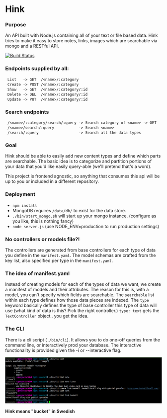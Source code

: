Hink
====

### Purpose
An API built with Node.js containing all of your text or file
based data.  Hink tries to make it easy to store notes, links, images which are
searchable via mongo and a RESTful API.

[![Build Status](https://travis-ci.org/tippenein/hink.png?branch=master)](https://travis-ci.org/tippenein/hink)

### Endpoints supplied by all:
```
 List   -> GET  /<name>/:category
 Create -> POST /<name>/:category
 Show   -> GET  /<name>/:category/:id
 Delete -> DEL  /<name>/:category/:id
 Update -> PUT  /<name>/:category/:id
```

### Search endpoints
```
 /<name>/:category/search/:query -> Search category of <name> -> GET
 /<name>/search/:query           -> Search <name>
 /search/:query                  -> Search all the data types
```

### Goal
Hink should be able to easily add new content types and define which parts are
searchable. The basic idea is to categorize and partition portions of your data
that you'd like easily query-able (we'll pretend that's a word).

This project is frontend agnostic, so anything that consumes this api will be up
to you or included in a different repository.

### Deployment

- `npm install`
- MongoDB requires `/data/db/` to exist for the data store.
- `./bin/start_mongo.sh` will start up your mongo instance. (configure as you
  like, this is nothing fancy)
- `node server.js` (use NODE_ENV=production to run production settings)

### No controllers or models file?!
The controllers are generated from base controllers for each type of data you
define in the `manifest.yaml`.  The model schemas are crafted from the key
list, also specified per type in the `manifest.yaml`.

### The idea of manifest.yaml
Instead of creating models for each of the types of data we want, we create a
manifest of models and their attributes. The reason for this is, with a model,
you can't specify which fields are searchable. The `searchable` list within each
type defines how those data pieces are indexed. The `type` keyword basically
defines the type of base controller this type of data will use (what kind of
data is this? Pick the right controller.) `type: text` gets the
`TextController` object.. you get the idea.

### The CLI
There is a cli script (`./bin/cli`). It allows you to do one-off queries from
the command line, or interactively prod your database. The interactive
functionality is provided given the -i or --interactive flag.

![Simple cli functionality](cli-screeny.png)

__Hink means "bucket" in Swedish__
